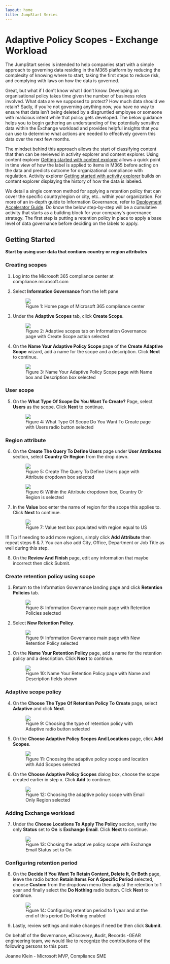 ```yaml
---
layout: home
title: JumpStart Series
---
```

# Adaptive Policy Scopes - Exchange Workload

The JumpStart series is intended to help companies start with a simple approach to governing data residing in the M365 platform by reducing the complexity of knowing where to start, taking the first steps to reduce risk, and complying with laws on how the data is governed.

Great, but what if I don’t know what I don’t know. Developing an organisational policy takes time given the number of business roles involved.  What data are we supposed to protect? How much data should we retain? Sadly, if you’re not governing anything now, you have no way to ensure that data isn’t being deleted by a disgruntled employee or someone with malicious intent while that policy gets developed. The below guidance helps you to begin gathering an understanding of the potentially sensitive data within the Exchange workload and provides helpful insights that you can use to determine what actions are needed to effectively govern this data over the next few months.

The mindset behind this approach allows the start of classifying content that then can be reviewed in activity explorer and content explorer. Using content explorer [Getting started with content explorer](https://docs.microsoft.com/en-us/microsoft-365/compliance/data-classification-content-explorer?view=o365-worldwide#:~:text=How%20to%20use%20content%20explorer%201%20Open%20Microsoft,the%20label%20from%20the%20list.%20More%20items...%20) allows a quick point in time view of how the label is applied to items in M365 before acting on the data and predicts outcome for organizational compliance with regulation. Activity explorer [Getting started with activity explorer](https://docs.microsoft.com/en-us/microsoft-365/compliance/data-classification-activity-explorer?view=o365-worldwide) builds on content explorer displaying the history of how the data is labeled.

We detail a single common method for applying a retention policy that can cover the specific country/region or city, etc.. within your organization. For more of an in-depth guide to Information Governance, refer to [Deployment Accelerator Guide](../..dag/mig-rm). Do know the below step-by-step will be a cumulative activity that starts as a building block for your company's governance strategy. The first step is putting a retention policy in place to apply a base level of data governance before deciding on the labels to apply.

## Getting Started

**Start by using user data that contians country or region attributes** 

### Creating scopes

1. Log into the Microsoft 365 compliance center at compliance.microsoft.com
2. Select **Information Governance** from the left pane

    <figure>
        <img src="../../jumpstarts/img/migjump/Adapt1.png"/> 
        <figcaption>Figure 1: Home page of Microsoft 365 compliance center</figcaption>
    </figure>

3. Under the **Adaptive Scopes** tab, click **Create Scope**.

    <figure>
        <img src="../../jumpstarts/img/migjump/Adapt2.png"/> 
        <figcaption>Figure 2: Adaptive scopes tab on Information Governance page with Create Scope action selected</figcaption>
    </figure>

4. On the **Name Your Adaptive Policy Scope** page of the **Create Adaptive Scope** wizard, add a name for the scope and a description. Click **Next** to continue.

    <figure>
        <img src="../../jumpstarts/img/migjump/Adapt3.png"/> 
        <figcaption>Figure 3: Name Your Adaptive Policy Scope page with Name box and Description box selected</figcaption>
    </figure>

### User scope

5.	On the **What Type Of Scope Do You Want To Create?** Page, select **Users** as the scope. Click **Next** to continue.

    <figure>
        <img src="../../jumpstarts/img/migjump/Adapt4.png"/> 
        <figcaption>Figure 4: What Type Of Scope Do You Want To Create page with Users radio button selected</figcaption>
    </figure>

### Region attribute

6.	On the **Create The Query To Define Users** page under **User Attributes** section, select **Country Or Region** from the drop down.

    <figure>
        <img src="../../jumpstarts/img/migjump/Adapt5.png"/> 
        <figcaption>Figure 5: Create The Query To Define Users page with Attribute dropdown box selected</figcaption>
    </figure>
    <figure>
        <img src="../../jumpstarts/img/migjump/Adapt6.png"/> 
        <figcaption>Figure 6: Within the Attribute dropdown box, Country Or Region is selected</figcaption>
    </figure>

7.	In the **Value** box enter the name of region for the scope this applies to. Click **Next** to continue.

    <figure>
        <img src="../../jumpstarts/img/migjump/Adapt7.png"/> 
        <figcaption>Figure 7: Value text box populated with region equal to US</figcaption>
    </figure>

!!! Tip
    If needing to add more regions, simply click **Add Attribute** then repeat steps 6 & 7. You can also add City, Office, Department or Job Title as well during this step.

8.	On the **Review And Finish** page, edit any information that maybe incorrect then click Submit.

### Create retention policy using scope

1.	Return to the Information Governance landing page and click **Retention Policies** tab.

    <figure>
        <img src="../../jumpstarts/img/migjump/Adapt8.png"/> 
        <figcaption>Figure 8: Information Governance main page with Retention Policies selected</figcaption>
    </figure>

2.	Select **New Retention Policy**.

    <figure>
        <img src="../../jumpstarts/img/migjump/Adapt9.png"/> 
        <figcaption>Figure 9: Information Governance main page with New Retention Policy selected</figcaption>
    </figure>

3.	On the **Name Your Retention Policy** page, add a name for the retention policy and a description. Click **Next** to continue.

    <figure>
        <img src="../../jumpstarts/img/migjump/Adapt10.png"/> 
        <figcaption>Figure 10: Name Your Retention Policy page with Name and Description fields shown</figcaption>
    </figure>

### Adaptive scope policy

4.	On the **Choose The Type Of Retention Policy To Create** page, select **Adaptive** and click **Next**.

    <figure>
        <img src="../../jumpstarts/img/migjump/Adapt11.png"/> 
        <figcaption>Figure 9: Choosing the type of retention policy with Adaptive radio button selected</figcaption>
    </figure>

5.	On the **Choose Adaptive Policy Scopes And Locations** page, click **Add Scopes**.

    <figure>
        <img src="../../jumpstarts/img/migjump/Adapt12.png"/> 
        <figcaption>Figure 11: Choosing the adaptive policy scope and location with Add Scopes selected </figcaption>
    </figure>

6.	On the **Choose Adaptive Policy Scopes** dialog box, choose the scope created earlier in step x. Click **Add** to continue.

    <figure>
        <img src="../../jumpstarts/img/migjump/adapt13.png"/> 
        <figcaption>Figure 12: Choosing the adaptive policy scope with Email Only Region selected </figcaption>
    </figure>

### Adding Exchange workload

7.	Under the **Choose Locations To Apply The Policy** section, verify the only **Status** set to **On** is **Exchange Email**. Click **Next** to continue.

    <figure>
        <img src="../../jumpstarts/img/migjump/Adapt14.png"/> 
        <figcaption>Figure 13: Chosing the adaptive policy scope with Exchange Email Status set to On </figcaption>
    </figure>

### Configuring retention period

8.	On the **Decide If You Want To Retain Content, Delete It, Or Both** page, leave the radio button **Retain Items For A Specific Period** selected, choose **Custom** from the dropdown menu then adjust the retention to 1 year and finally select the **Do Nothing** radio button. Click **Next** to continue.

    <figure>
        <img src="../../jumpstarts/img/migjump/Adapt15.png"/> 
        <figcaption>Figure 14: Configuring retention period to 1 year and at the end of this period Do Nothing enabled </figcaption>
    </figure>

9.	Lastly, review settings and make changes if need be then click **Submit**.

On behalf of the **G**overnance, **e**Discovery, **A**udit, **R**ecords -GEAR engineering team, we would like to recognize the contributions of the following persons to this post:

Joanne Klein - Microsoft MVP, Compliance SME
